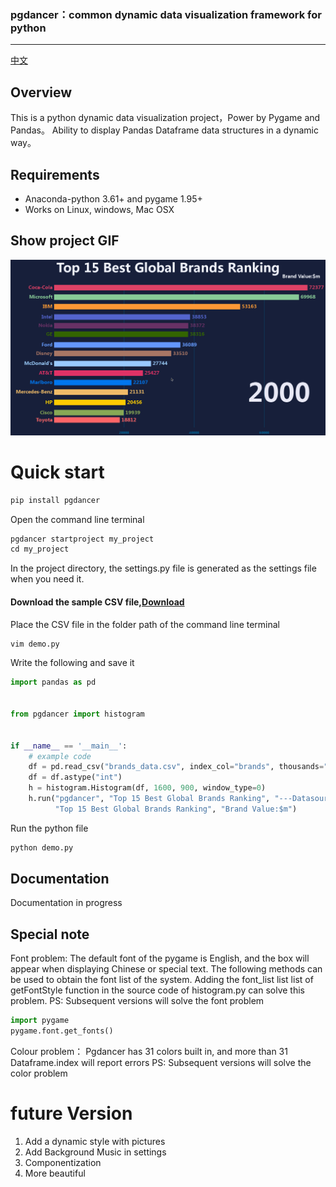 ### pgdancer：common dynamic data visualization framework for python
-----

[中文](README.md)


## Overview
This is a python dynamic data visualization project，Power by Pygame and Pandas。
Ability to display Pandas Dataframe data structures in a dynamic way。

## Requirements
* Anaconda-python 3.61+ and pygame 1.95+
* Works on Linux, windows, Mac OSX

## Show project GIF

![image](docs/images/demo.gif)

# Quick start

```python
pip install pgdancer
```

Open the command line terminal

```python
pgdancer startproject my_project
cd my_project
```

In the project directory, the settings.py file is generated as the settings file when you need it.
#### Download the sample CSV file,[Download](examples/brands_data.csv)
Place the CSV file in the folder path of the command line terminal

```python
vim demo.py
```

Write the following and save it

```python
import pandas as pd


from pgdancer import histogram


if __name__ == '__main__':
    # example code
    df = pd.read_csv("brands_data.csv", index_col="brands", thousands=",").fillna(0)
    df = df.astype("int")
    h = histogram.Histogram(df, 1600, 900, window_type=0)
    h.run("pgdancer", "Top 15 Best Global Brands Ranking", "---Datasource:https://www.interbrand.com", \
          "Top 15 Best Global Brands Ranking", "Brand Value:$m")

```

Run the python file
```python
python demo.py
```

## Documentation
Documentation in progress

## Special note
Font problem: The default font of the pygame is English, and the box will appear when displaying Chinese or special text.
The following methods can be used to obtain the font list of the system. Adding the font_list list list of getFontStyle function in the source code of histogram.py can solve this problem.
PS: Subsequent versions will solve the font problem
```python
import pygame
pygame.font.get_fonts()
```
Colour problem：
Pgdancer has 31 colors built in, and more than 31 Dataframe.index will report errors
PS: Subsequent versions will solve the color problem

# future Version
1. Add a dynamic style with pictures
2. Add Background Music in settings
3. Componentization
4. More beautiful 